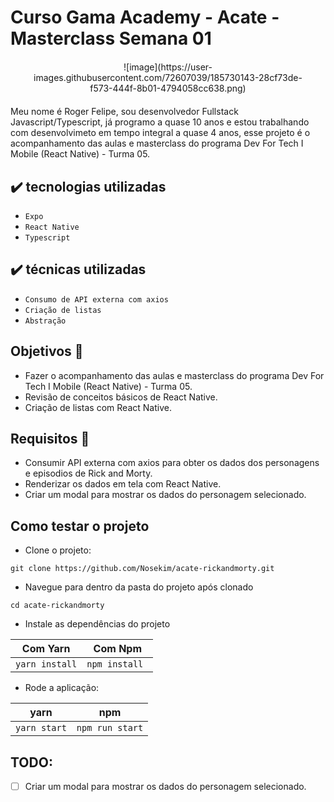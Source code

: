 # Curso Gama Academy - Acate - Masterclass Semana 01

<div align="center" style="margin: 20px; text-align: center">  
  ![image](https://user-images.githubusercontent.com/72607039/185730143-28cf73de-f573-444f-8b01-4794058cc638.png)
</div>

Meu nome é Roger Felipe, sou desenvolvedor Fullstack Javascript/Typescript, já programo a quase 10 anos e estou trabalhando com desenvolvimeto em tempo integral a quase 4 anos, esse projeto é o acompanhamento das aulas e masterclass do programa Dev For Tech I Mobile (React Native) - Turma 05.

## ✔️ tecnologias utilizadas
- ``Expo``
- ``React Native``
- ``Typescript``

## ✔️ técnicas utilizadas
- ``Consumo de API externa com axios``
- ``Criação de listas``
- ``Abstração``

## Objetivos 🎯

- Fazer o acompanhamento das aulas e masterclass do programa Dev For Tech I Mobile (React Native) - Turma 05.
- Revisão de conceitos básicos de React Native.
- Criação de listas com React Native.

## Requisitos 📌

- Consumir API externa com axios para obter os dados dos personagens e episodios de Rick and Morty.
- Renderizar os dados em tela com React Native.
- Criar um modal para mostrar os dados do personagem selecionado.

## Como testar o projeto

- Clone o projeto:
```
git clone https://github.com/Nosekim/acate-rickandmorty.git
```
- Navegue para dentro da pasta do projeto após clonado
```
cd acate-rickandmorty
```
- Instale as dependências do projeto

|         Com Yarn    |      Com Npm         |
|---------------------|----------------------|
|```yarn install```   |```npm install ```    |

- Rode a aplicação:

|         yarn              |      npm         |
|--------------------------|----------------------|
|```yarn start``` |```npm run start``` |


## TODO:
- [ ] Criar um modal para mostrar os dados do personagem selecionado.